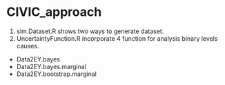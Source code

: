 # CIVIC_approach

1. sim.Dataset.R shows two ways to generate dataset.
2. UncertaintyFunction.R incorporate 4 function for analysis binary levels causes.
  - Data2EY.bayes
  - Data2EY.bayes.marginal 
  - Data2EY.bootstrap.marginal
